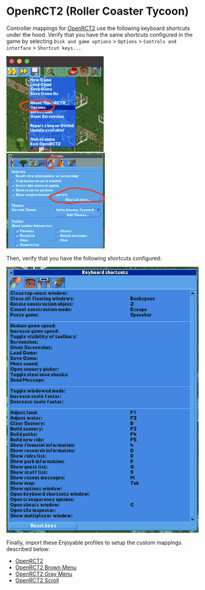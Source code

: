 # OpenRCT2 (Roller Coaster Tycoon)

Controller mappings for [OpenRCT2](https://openrct2.org/) use the following keyboard shortcuts under the hood.
Verify that you have the same shortcuts configured in the game by selecting
`Disk and game options` > `Options` > `Controls and interface` > `Shortcut keys...`

<img alt="OpenRCT2 options" src="../img/OpenRCT2_options.png" style="max-height: 250px; display: inline-block; margin-right: 10px;" />
<img alt="OpenRCT2 controls and interface menu" src="../img/OpenRCT2_controls_and_interface.png" style="max-height: 250px; display: inline-block;" />

Then, verify that you have the following shortcuts configured:

<img alt="OpenRCT2 keyboard shortcuts" src="../img/OpenRCT2_keyboard_shortcuts.png" style="max-height: 700px;" />

Finally, import these Enjoyable profiles to setup the custom mappings described below:

- [OpenRCT2](https://raw.githubusercontent.com/mxskylar/enjoyable-mappings/main/OpenRCT2.enjoyable)
- [OpenRCT2 Brown Menu](https://github.com/mxskylar/enjoyable-mappings/blob/main/OpenRCT2%20Brown%20Menu.enjoyable)
- [OpenRCT2 Gray Menu](https://github.com/mxskylar/enjoyable-mappings/blob/main/OpenRCT2%20Gray%20Menu.enjoyable)
- [OpenRCT2 Scroll](https://github.com/mxskylar/enjoyable-mappings/blob/main/OpenRCT2%20Scroll.enjoyable)
